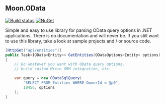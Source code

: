 ## Moon.OData

[![Build status](https://ci.appveyor.com/api/projects/status/ps5d4mf7tw7mn23n?svg=true)](https://ci.appveyor.com/project/djanosik/moon-odata)
[![NuGet](https://img.shields.io/nuget/v/Moon.OData.svg)](https://www.nuget.org/packages/Moon.OData)

Simple and easy to use library for parsing OData query options in .NET applications. There is no documentation and will never be. 
If you still want to use this library, take a look at sample projects and / or source code.

```c#
[HttpGet("api/entities")]
public Task<IOData<Entity>> GetEntities(ODataOptions<Entity> options)
{
    // Do whatever you want with OData query options, 
    // build custom Micro ORM integration, etc.

    var query = new ODataSqlQuery(
        "SELECT FROM Entities WHERE OwnerId = @p0",
        10456, options
    );
}
```